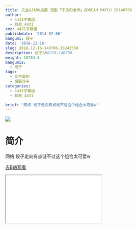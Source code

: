 ```yaml
---
title: 又吉&JARU后藤 短剧「不良和老师」@DREAM MATCH 20140706
author:
  - 4431字幕组
  - 叔叔_4431
zmz: 4431字幕组
publishdate: '2014-07-06'
bangumi: 段子
date: '2018-12-16'
slug: 2018-12-16-140706-38243550
description: 段子&#8226;140706
weight: 18784.0
bangumis:
  - 段子
tags:
  - 又吉直树
  - 后藤淳平
categories:
  - 4431字幕组
  - 叔叔_4431

brief: "网络 段子走向有点谜不过这个组合太可爱w"
---
```

![](https://i.imgur.com/TqN8fIt.jpg)
# 简介  
网络
段子走向有点谜不过这个组合太可爱w  

[去B站观看](https://www.bilibili.com/video/av38243550/)
<div class ="resp-container"><iframe class="testiframe" src="//player.bilibili.com/player.html?aid=38243550"", scrolling="no", allowfullscreen="true" > </iframe></div> 
